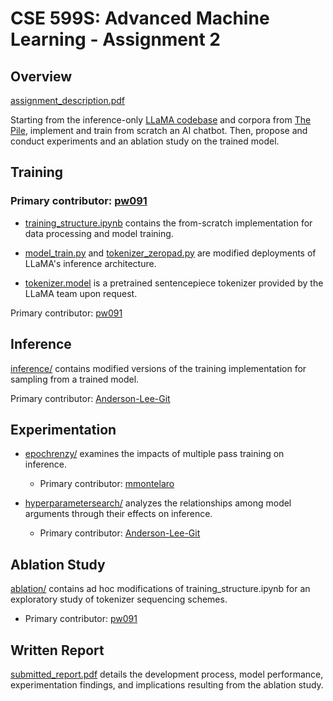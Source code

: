 # CSE 599S: Advanced Machine Learning - Assignment 2

## Overview
[assignment_description.pdf](assignment_description.pdf)

Starting from the inference-only [LLaMA codebase](https://github.com/facebookresearch/llama/) and corpora from [The Pile](https://the-eye.eu/public/AI/pile/), implement and train from scratch an AI chatbot. Then, propose and conduct experiments and an ablation study on the trained model.

## Training 
### Primary contributor: [pw091](https://github.com/pw091)
- [training_structure.ipynb](training/training_structure.ipynb) contains the from-scratch implementation for data processing and model training.

- [model_train.py](training/model_train.py) and [tokenizer_zeropad.py](training/tokenizer_zeropad.py) are modified deployments of LLaMA's inference architecture.

- [tokenizer.model](training/tokenizer.model) is a pretrained sentencepiece tokenizer provided by the LLaMA team upon request.

Primary contributor: [pw091](https://github.com/pw091)

## Inference
[inference/](inference) contains modified versions of the training implementation for sampling from a trained model.

Primary contributor: [Anderson-Lee-Git](https://github.com/Anderson-Lee-Git)

## Experimentation
- [epochrenzy/](epochfrenzy) examines the impacts of multiple pass training on inference.
  - Primary contributor: [mmontelaro](https://github.com/mmontelaro)

- [hyperparametersearch/](hyperparametersearch) analyzes the relationships among model arguments through their effects on inference.
  - Primary contributor: [Anderson-Lee-Git](https://github.com/Anderson-Lee-Git)

## Ablation Study
[ablation/](ablation) contains ad hoc modifications of training_structure.ipynb for an exploratory study of tokenizer sequencing schemes.
  - Primary contributor: [pw091](https://github.com/pw091)

## Written Report
[submitted_report.pdf](submitted_report.pdf) details the development process, model performance, experimentation findings, and implications resulting from the ablation study.
